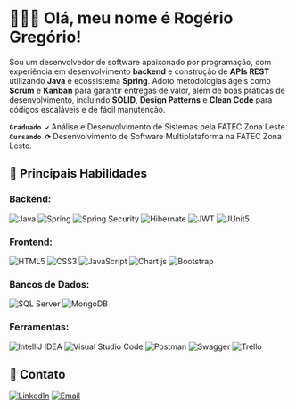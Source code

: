 # 👨🏻‍💻 Olá, meu nome é Rogério Gregório! 
Sou um desenvolvedor de software apaixonado por programação, com experiência em desenvolvimento **backend** e construção de **APIs REST** utilizando **Java** e ecossistema **Spring**. Adoto metodologias ágeis como **Scrum** e **Kanban** para garantir entregas de valor, além de boas práticas de desenvolvimento, incluindo **SOLID**, **Design Patterns** e **Clean Code** para códigos escaláveis e de fácil manutenção.

**`Graduado ✔`** Análise e Desenvolvimento de Sistemas pela FATEC Zona Leste.  
**`Cursando ⟳`** Desenvolvimento de Software Multiplataforma na FATEC Zona Leste.

## 🚀 Principais Habilidades

### Backend:
![Java](https://img.shields.io/badge/Java-000000?style=flat&logo=coffeescript&logoColor=ff0000)
![Spring](https://img.shields.io/badge/Spring-000000?style=flat&logo=spring&logoColor=6DB33F)
![Spring Security](https://img.shields.io/badge/Spring%20Security-000000?style=flat&logo=springsecurity&logoColor=6DB33F)
![Hibernate](https://img.shields.io/badge/Hibernate-000000?style=flat&logo=Hibernate&logoColor=59666C)
![JWT](https://img.shields.io/badge/JWT-000000?style=flat&logo=JSON%20web%20tokens&logoColor=F7DF1E)
![JUnit5](https://img.shields.io/badge/Junit5-000000?style=flat&logo=junit5&logoColor=25A162)

### Frontend:
![HTML5](https://img.shields.io/badge/HTML5-000000?style=flat&logo=html5&logoColor=E34F26)
![CSS3](https://img.shields.io/badge/CSS3-000000?style=flat&logo=css3&logoColor=1572B6)
![JavaScript](https://img.shields.io/badge/JavaScript-000000?style=flat&logo=javascript&logoColor=F7DF1E)
![Chart js](https://img.shields.io/badge/Chart%20js-000000?style=flat&logo=chartdotjs&logoColor=FF6384)
![Bootstrap](https://img.shields.io/badge/Bootstrap-000000?style=flat&logo=bootstrap&logoColor=563D7C)

### Bancos de Dados:
![SQL Server](https://img.shields.io/badge/SQL%20Server-000000?style=flat&logo=adminer&logoColor=29a2ff)
![MongoDB](https://img.shields.io/badge/MongoDB-000000?style=flat&logo=mongodb&logoColor=4EA94B)

### Ferramentas:
![IntelliJ IDEA](https://img.shields.io/badge/IntelliJ_IDEA-000000?style=flat&logo=intellij-idea&logoColor=white)
![Visual Studio Code](https://img.shields.io/badge/VS%20Code-000000?style=flat&logo=htmx&logoColor=007ACC)
![Postman](https://img.shields.io/badge/Postman-000000?style=flat&logo=Postman&logoColor=FF6C37)
![Swagger](https://img.shields.io/badge/Swagger-000000?style=flat&logo=Swagger&logoColor=85EA2D)
![Trello](https://img.shields.io/badge/Trello-000000?style=flat&logo=trello&logoColor=0052CC)

## 💬 Contato
[![LinkedIn](https://img.shields.io/badge/linkedin.com/in/rogeriogregorio-000000?style=flat&logo=linkedin&logoColor=0A66C2)](https://linkedin.com/in/rogeriogregorio)
[![Email](https://img.shields.io/badge/bernardo.rogerio93@gmail-000000?style=flat&logo=gmail&logoColor=D14836)](mailto:bernardo.rogerio93@gmail.com)

